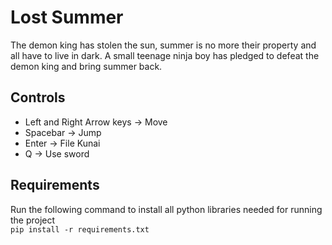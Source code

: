 # Lost Summer
The demon king has stolen the sun, summer is no more their property and all have to live in dark.
A small teenage ninja boy has pledged to defeat the demon king and bring summer back.

## Controls
- Left and Right Arrow keys ->  Move
- Spacebar -> Jump
- Enter -> File Kunai
- Q -> Use sword

## Requirements
Run the following command to install all python libraries needed for running the project  
`pip install -r requirements.txt`
